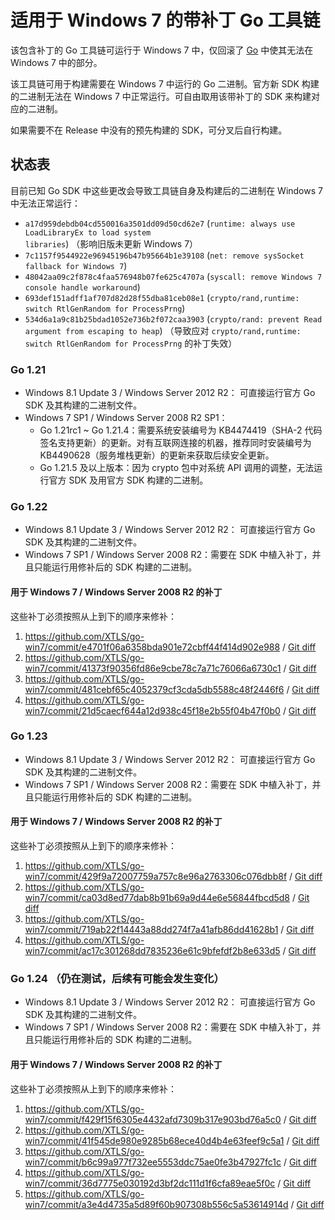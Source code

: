 # 适用于 Windows 7 的带补丁 Go 工具链

该包含补丁的 Go 工具链可运行于 Windows 7 中，仅回滚了 [Go](https://github.com/golang/go) 中使其无法在 Windows 7 中的部分。

该工具链可用于构建需要在 Windows 7 中运行的 Go 二进制。官方新 SDK 构建的二进制无法在 Windows 7 中正常运行。可自由取用该带补丁的 SDK 来构建对应的二进制。

如果需要不在 Release 中没有的预先构建的 SDK，可分叉后自行构建。

## 状态表

目前已知 Go SDK 中这些更改会导致工具链自身及构建后的二进制在 Windows 7 中无法正常运行：

- `a17d959debdb04cd550016a3501dd09d50cd62e7` (`runtime: always use LoadLibraryEx to load system libraries`) （影响旧版未更新 Windows 7）
- `7c1157f9544922e96945196b47b95664b1e39108` (`net: remove sysSocket fallback for Windows 7`)
- `48042aa09c2f878c4faa576948b07fe625c4707a` (`syscall: remove Windows 7 console handle workaround`)
- `693def151adff1af707d82d28f55dba81ceb08e1` (`crypto/rand,runtime: switch RtlGenRandom for ProcessPrng`)
- `534d6a1a9c81b25bdad1052e736b2f072caa3903` (`crypto/rand: prevent Read argument from escaping to heap`) （导致应对 `crypto/rand,runtime: switch RtlGenRandom for ProcessPrng` 的补丁失效）

### Go 1.21

- Windows 8.1 Update 3 / Windows Server 2012 R2： 可直接运行官方 Go SDK 及其构建的二进制文件。
- Windows 7 SP1 / Windows Server 2008 R2 SP1：
  - Go 1.21rc1 ~ Go 1.21.4：需要系统安装编号为 KB4474419（SHA-2 代码签名支持更新）的更新。对有互联网连接的机器，推荐同时安装编号为 KB4490628（服务堆栈更新）的更新来获取后续安全更新。
  - Go 1.21.5 及以上版本：因为 crypto 包中对系统 API 调用的调整，无法运行官方 SDK 及用官方 SDK 构建的二进制。

### Go 1.22

- Windows 8.1 Update 3 / Windows Server 2012 R2： 可直接运行官方 Go SDK 及其构建的二进制文件。
- Windows 7 SP1 / Windows Server 2008 R2：需要在 SDK 中植入补丁，并且只能运行用修补后的 SDK 构建的二进制。

#### 用于 Windows 7 / Windows Server 2008 R2 的补丁

这些补丁必须按照从上到下的顺序来修补：

1. https://github.com/XTLS/go-win7/commit/e4701f06a6358bda901e72cbff44f414d902e988 / [Git diff](https://github.com/XTLS/go-win7/commit/e4701f06a6358bda901e72cbff44f414d902e988.diff)
1. https://github.com/XTLS/go-win7/commit/41373f90356fd86e9cbe78c7a71c76066a6730c1 / [Git diff](https://github.com/XTLS/go-win7/commit/41373f90356fd86e9cbe78c7a71c76066a6730c1.diff)
1. https://github.com/XTLS/go-win7/commit/481cebf65c4052379cf3cda5db5588c48f2446f6 / [Git diff](https://github.com/XTLS/go-win7/commit/481cebf65c4052379cf3cda5db5588c48f2446f6.diff)
1. https://github.com/XTLS/go-win7/commit/21d5caecf644a12d938c45f18e2b55f04b47f0b0 / [Git diff](https://github.com/XTLS/go-win7/commit/21d5caecf644a12d938c45f18e2b55f04b47f0b0.diff)

### Go 1.23

- Windows 8.1 Update 3 / Windows Server 2012 R2： 可直接运行官方 Go SDK 及其构建的二进制文件。
- Windows 7 SP1 / Windows Server 2008 R2：需要在 SDK 中植入补丁，并且只能运行用修补后的 SDK 构建的二进制。

#### 用于 Windows 7 / Windows Server 2008 R2 的补丁

这些补丁必须按照从上到下的顺序来修补：

1. https://github.com/XTLS/go-win7/commit/429f9a72007759a757c8e96a2763306c076dbb8f / [Git diff](https://github.com/XTLS/go-win7/commit/e4701f06a6358bda901e72cbff44f414d902e988.diff)
1. https://github.com/XTLS/go-win7/commit/ca03d8ed77dab8b91b69a9d44e6e56844fbcd5d8 / [Git diff](https://github.com/XTLS/go-win7/commit/ca03d8ed77dab8b91b69a9d44e6e56844fbcd5d8.diff)
1. https://github.com/XTLS/go-win7/commit/719ab22f14443a88dd274f7a41afb86dd41628b1 / [Git diff](https://github.com/XTLS/go-win7/commit/719ab22f14443a88dd274f7a41afb86dd41628b1.diff)
1. https://github.com/XTLS/go-win7/commit/ac17c301268dd7835236e61c9bfefdf2b8e633d5 / [Git diff](https://github.com/XTLS/go-win7/commit/ac17c301268dd7835236e61c9bfefdf2b8e633d5.diff)

### Go 1.24 （仍在测试，后续有可能会发生变化）

- Windows 8.1 Update 3 / Windows Server 2012 R2： 可直接运行官方 Go SDK 及其构建的二进制文件。
- Windows 7 SP1 / Windows Server 2008 R2：需要在 SDK 中植入补丁，并且只能运行用修补后的 SDK 构建的二进制。

#### 用于 Windows 7 / Windows Server 2008 R2 的补丁

这些补丁必须按照从上到下的顺序来修补：

1. https://github.com/XTLS/go-win7/commit/f429f15f6305e4432afd7309b317e903bd76a5c0 / [Git diff](https://github.com/XTLS/go-win7/commit/f429f15f6305e4432afd7309b317e903bd76a5c0.diff)
1. https://github.com/XTLS/go-win7/commit/41f545de980e9285b68ece40d4b4e63feef9c5a1 / [Git diff](https://github.com/XTLS/go-win7/commit/41f545de980e9285b68ece40d4b4e63feef9c5a1.diff)
1. https://github.com/XTLS/go-win7/commit/b6c99a977f732ee5553ddc75ae0fe3b47927fc1c / [Git diff](https://github.com/XTLS/go-win7/commit/b6c99a977f732ee5553ddc75ae0fe3b47927fc1c.diff)
1. https://github.com/XTLS/go-win7/commit/36d7775e030192d3bf2dc111d1f6cfa89eae5f0c / [Git diff](https://github.com/XTLS/go-win7/commit/36d7775e030192d3bf2dc111d1f6cfa89eae5f0c.diff)
1. https://github.com/XTLS/go-win7/commit/a3e4d4735a5d89f60b907308b556c5a53614914d / [Git diff](https://github.com/XTLS/go-win7/commit/a3e4d4735a5d89f60b907308b556c5a53614914d.diff)
